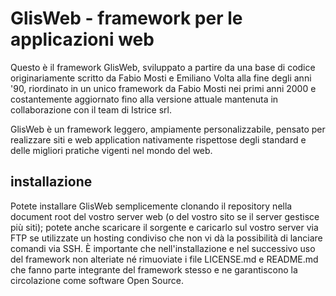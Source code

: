 # GlisWeb - framework per le applicazioni web
Questo è il framework GlisWeb, sviluppato a partire da una base di codice originariamente scritto da Fabio Mosti
e Emiliano Volta alla fine degli anni '90, riordinato in un unico framework da Fabio Mosti nei primi anni 2000
e costantemente aggiornato fino alla versione attuale mantenuta in collaborazione con il team di Istrice srl.

GlisWeb è un framework leggero, ampiamente personalizzabile, pensato per realizzare siti e web application
nativamente rispettose degli standard e delle migliori pratiche vigenti nel mondo del web.

## installazione
Potete installare GlisWeb semplicemente clonando il repository nella document root del vostro server web
(o del vostro sito se il server gestisce più siti); potete anche scaricare il sorgente e caricarlo sul vostro
server via FTP se utilizzate un hosting condiviso che non vi dà la possibilità di lanciare comandi via SSH.
È importante che nell'installazione e nel successivo uso del framework non alteriate né rimuoviate i file
LICENSE.md e README.md che fanno parte integrante del framework stesso e ne garantiscono la circolazione
come software Open Source.

